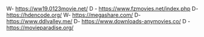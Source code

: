 W- https://ww19.0123movie.net/
D - https://www.fzmovies.net/index.php
D- https://hdencode.org/
W- https://megashare.com/
D- https://www.ddlvalley.me/
D- https://www.downloads-anymovies.co/
D - https://movieparadise.org/
